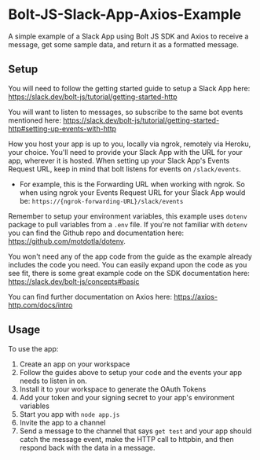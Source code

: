 # Bolt-JS-Slack-App-Axios-Example
A simple example of a Slack App using Bolt JS SDK and Axios to receive a message, get some sample data, and return it as a formatted message.

## Setup

You will need to follow the getting started guide to setup a Slack App here: https://slack.dev/bolt-js/tutorial/getting-started-http

You will want to listen to messages, so subscribe to the same bot events mentioned here: https://slack.dev/bolt-js/tutorial/getting-started-http#setting-up-events-with-http

How you host your app is up to you, locally via ngrok, remotely via Heroku, your choice. You'll need to provide your Slack App with the URL for your app, wherever it is hosted. When setting up your Slack App's Events Request URL, keep in mind that bolt listens for events on `/slack/events`. 

- For example, this is the Forwarding URL when working with ngrok. So when using ngrok your Events Request URL for your Slack App would be: `https://{ngrok-forwarding-URL}/slack/events`

Remember to setup your environment variables, this example uses `dotenv` package to pull variables from a `.env` file. If you're not familiar with `dotenv` you can find the Github repo and documentation here: https://github.com/motdotla/dotenv.

You won't need any of the app code from the guide as the example already includes the code you need. You can easily expand upon the code as you see fit, there is some great example code on the SDK documentation here: https://slack.dev/bolt-js/concepts#basic

You can find further documentation on Axios here: https://axios-http.com/docs/intro

## Usage
To use the app:
1. Create an app on your workspace
2. Follow the guides above to setup your code and the events your app needs to listen in on.
3. Install it to your workspace to generate the OAuth Tokens
4. Add your token and your signing secret to your app's environment variables
5. Start you app with `node app.js`
6. Invite the app to a channel
7. Send a message to the channel that says `get test` and your app should catch the message event, make the HTTP call to httpbin, and then respond back with the data in a message.
